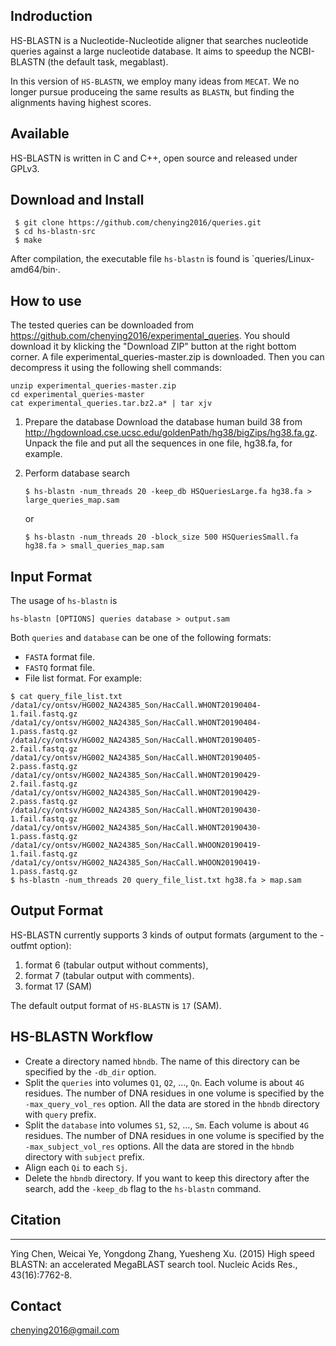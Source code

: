 ## Indroduction
HS-BLASTN is a Nucleotide-Nucleotide aligner that searches nucleotide queries against a large nucleotide database.
It aims to speedup the NCBI-BLASTN (the default task, megablast).

In this version of `HS-BLASTN`, we employ many ideas from `MECAT`. We no longer pursue produceing the same results as `BLASTN`, but finding the alignments having highest scores.

## Available

HS-BLASTN is written in C and C++, open source and released under GPLv3.

## Download and Install
```shell
 $ git clone https://github.com/chenying2016/queries.git
 $ cd hs-blastn-src
 $ make
 ```
After compilation, the executable file `hs-blastn` is found is `queries/Linux-amd64/bin·.

## How to use

 The tested queries can be downloaded from 
 https://github.com/chenying2016/experimental_queries. You should download it by klicking the "Download ZIP" button 
 at the right bottom corner. A file experimental_queries-master.zip is downloaded. Then you can decompress it using the 
 following shell commands:
 ```shell
 unzip experimental_queries-master.zip
 cd experimental_queries-master
 cat experimental_queries.tar.bz2.a* | tar xjv
 ```
 
1. Prepare the database
    Download the database human build 38 from http://hgdownload.cse.ucsc.edu/goldenPath/hg38/bigZips/hg38.fa.gz.
    Unpack the file and put all the sequences in one file, hg38.fa, for example.


2. Perform database search
    ```shell
    $ hs-blastn -num_threads 20 -keep_db HSQueriesLarge.fa hg38.fa > large_queries_map.sam
    ```
    or
    ```shell
    $ hs-blastn -num_threads 20 -block_size 500 HSQueriesSmall.fa hg38.fa > small_queries_map.sam
    ```
    
Input Format
---------------------------

The usage of `hs-blastn` is
```shell
hs-blastn [OPTIONS] queries database > output.sam
```
Both `queries` and `database` can be one of the following formats:
* `FASTA` format file.
* `FASTQ` format file.
* File list format. For example:
```shell
$ cat query_file_list.txt
/data1/cy/ontsv/HG002_NA24385_Son/HacCall.WHONT20190404-1.fail.fastq.gz
/data1/cy/ontsv/HG002_NA24385_Son/HacCall.WHONT20190404-1.pass.fastq.gz
/data1/cy/ontsv/HG002_NA24385_Son/HacCall.WHONT20190405-2.fail.fastq.gz
/data1/cy/ontsv/HG002_NA24385_Son/HacCall.WHONT20190405-2.pass.fastq.gz
/data1/cy/ontsv/HG002_NA24385_Son/HacCall.WHONT20190429-2.fail.fastq.gz
/data1/cy/ontsv/HG002_NA24385_Son/HacCall.WHONT20190429-2.pass.fastq.gz
/data1/cy/ontsv/HG002_NA24385_Son/HacCall.WHONT20190430-1.fail.fastq.gz
/data1/cy/ontsv/HG002_NA24385_Son/HacCall.WHONT20190430-1.pass.fastq.gz
/data1/cy/ontsv/HG002_NA24385_Son/HacCall.WHOON20190419-1.fail.fastq.gz
/data1/cy/ontsv/HG002_NA24385_Son/HacCall.WHOON20190419-1.pass.fastq.gz
$ hs-blastn -num_threads 20 query_file_list.txt hg38.fa > map.sam
```

Output Format
---------------------------

 HS-BLASTN currently supports 3 kinds of output formats (argument to the -outfmt option): 
 
 1. format 6 (tabular output without comments), 
 2. format 7 (tabular output with comments). 
 3. format 17 (SAM)
 
The default output format of `HS-BLASTN` is `17` (SAM).
 
HS-BLASTN Workflow
--------------------------

* Create a directory named `hbndb`. The name of this directory can be specified by the `-db_dir` option.
* Split the `queries` into volumes `Q1`, `Q2`, ..., `Qn`. Each volume is about `4G` residues. The number of DNA residues in one volume is specified by the `-max_query_vol_res` option. All the data are stored in the `hbndb` directory with `query` prefix.
* Split the `database` into volumes `S1`, `S2`, ..., `Sm`. Each volume is about `4G` residues. The number of DNA residues in one volume is specified by the `-max_subject_vol_res` options. All the data are stored in the `hbndb` directory with `subject` prefix.
* Align each `Qi` to each `Sj`.
* Delete the `hbndb` directory. If you want to keep this directory after the search, add the `-keep_db` flag to the `hs-blastn` command.
 
## Citation
--------------------------

  Ying Chen, Weicai Ye, Yongdong Zhang, Yuesheng Xu. (2015) High speed BLASTN: an accelerated MegaBLAST search tool. Nucleic Acids Res., 43(16):7762-8.
 
## Contact
 chenying2016@gmail.com
